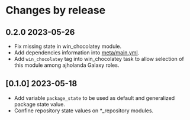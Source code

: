 # Changes by release

## 0.2.0 2023-05-26

- Fix missing state in win_chocolatey module.
- Add dependencies information into [meta/main.yml](meta/main.yml).
- Add `win_chocolatey` tag into win_chocolatey task to allow selection of this 
module among ajholanda Galaxy roles.

## [0.1.0] 2023-05-18

- Add variable `package_state` to be used as default and generalized package state value.
- Confine repository state values on *_repository modules.
